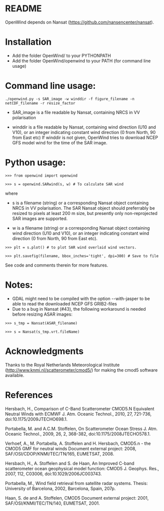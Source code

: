 # README  

OpenWind depends on Nansat (https://github.com/nansencenter/nansat). 

# Installation

- Add the folder OpenWind/ to your PYTHONPATH
- Add the folder OpenWind/openwind to your PATH (for command line usage)

# Command line usage:

```
./openwind.py -s SAR_image -w winddir -f figure_filename -n netCDF_filename -r resize_factor
```

- SAR_image is a file readable by Nansat, containing NRCS in VV polarisation

- winddir is a file readable by Nansat, containing wind direction (U10 and V10), or an integer indicating constant wind direction (0 from North, 90 from East etc)
If winddir is not given, OpenWind tries to download NCEP GFS model wind for the time of the SAR image.

# Python usage:
```
>>> from openwind import openwind

>>> s = openwind.SARwind(s, w) # To calculate SAR wind
```

where 
- s is a filename (string) or a corresponding Nansat object containing NRCS in VV polarisation. The SAR Nansat object should preferrably be resized to pixels at least 200 m size, but presently only non-reprojected SAR images are supported.

- w is a filename (string) or a corresponding Nansat object containing wind direction (U10 and V10), or an integer indicating constant wind direction (0 from North, 90 from East etc).

```
>>> plt = s.plot() # to plot SAR wind overlaid wind vectors.

>>> plt.savefig(filename, bbox_inches='tight', dpi=300) # Save to file
```

See code and comments therein for more features.

# Notes:
- GDAL might need to be compiled with the option --with-jasper to be able to read the downloaded NCEP GFS GRIB2-files
- Due to a bug in Nansat (#43), the following workaround is needed before resizing ASAR images:

```
>>> s_tmp = Nansat(ASAR_filename)

>>> s = Nansat(s_tmp.vrt.fileName)
```

# Acknowledgments

Thanks to the Royal Netherlands Meteorological Institute
(http://www.knmi.nl/scatterometer/cmod5/) for making the cmod5 software
available.

# References

Hersbach, H., Comparison of C-Band Scatterometer CMOD5.N Equivalent Neutral
Winds with ECMWF J. Atm. Oceanic Technol., 2010, 27, 721-736,
doi:10.1175/2009JTECHO698.1.

Portabella, M. and A.C.M. Stoffelen, On Scatterometer Ocean Stress J. Atm.
Oceanic Technol., 2009, 26, 2, 368-382, doi:10.1175/2008JTECHO578.1.

Verhoef, A., M. Portabella, A. Stoffelen and H. Hersbach, CMOD5.n - the CMOD5
GMF for neutral winds Document external project: 2008,
SAF/OSI/CDOP/KNMI/TEC/TN/165, EUMETSAT, 2008.

Hersbach, H., A. Stoffelen and S. de Haan, An Improved C-band scatterometer
ocean geophysical model function: CMOD5 J. Geophys. Res., 2007, 112, C03006,
doi:10.1029/2006JC003743.

Portabella, M., Wind field retrieval from satellite radar systems. Thesis:
University of Barcelona, 2002, Barcelona, Spain, 207p.

Haan, S. de and A. Stoffelen, CMOD5 Document external project: 2001,
SAF/OSI/KNMI/TEC/TN/140, EUMETSAT, 2001.

